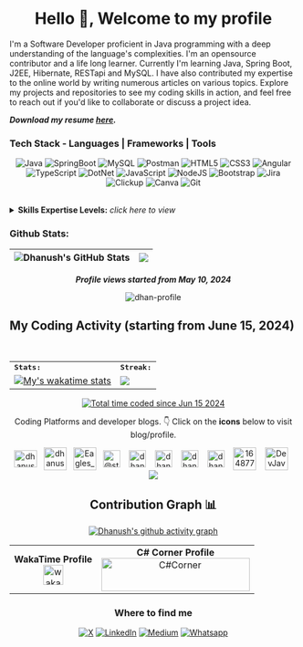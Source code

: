<h1 align="center">Hello 👋, Welcome to my profile</h1>
I'm a Software Developer proficient in Java programming with a deep understanding of the language's complexities. I'm an opensource contributor and a life long learner. Currently I'm learning Java, Spring Boot, J2EE, Hibernate, RESTapi and MySQL. I have also contributed my expertise to the online world by writing numerous articles on various topics. Explore my projects and repositories to see my coding skills in action, and feel free to reach out if you'd like to collaborate or discuss a project idea.
<br>
<p align="left"><b><i>Download my resume <a href="https://dhanush-resume.tiiny.site">here</a>.</i></b></p>
 
### Tech Stack - Languages | Frameworks | Tools 
<div align="center"> 
  
![Java](https://img.shields.io/badge/java-F0931C.svg?style=for-the-badge&logo=java&logoColor=red) 
![SpringBoot](https://img.shields.io/badge/springboot-6AAD3D?style=for-the-badge&logo=springboot&logoColor=white)
![MySQL](https://img.shields.io/badge/mysql-005E86.svg?style=for-the-badge&logo=mysql&logoColor=white)
![Postman](https://img.shields.io/badge/Postman-ff8513?style=for-the-badge&logo=postman&logoColor=white)
![HTML5](https://img.shields.io/badge/html5-E96228.svg?style=for-the-badge&logo=html5&logoColor=white)
![CSS3](https://img.shields.io/badge/css3-2862E9.svg?style=for-the-badge&logo=css3&logoColor=white) 
![Angular](https://img.shields.io/badge/angular-DB3035.svg?style=for-the-badge&logo=angular&logoColor=white)
![TypeScript](https://img.shields.io/badge/typescript-%23007ACC.svg?style=for-the-badge&logo=typescript&logoColor=white) 
![DotNet](https://img.shields.io/badge/dotnet-%235A0FDF.svg?style=for-the-badge&logo=dotnet&logoColor=white) 
![JavaScript](https://img.shields.io/badge/javascript-%23323330.svg?style=for-the-badge&logo=javascript&logoColor=%23F7DF1E) 
![NodeJS](https://img.shields.io/badge/node.js-6DA55F?style=for-the-badge&logo=node.js&logoColor=white)
![Bootstrap](https://img.shields.io/badge/bootstrap-%23563D7C.svg?style=for-the-badge&logo=bootstrap&logoColor=white)
![Jira](https://img.shields.io/badge/jira-1675EA.svg?style=for-the-badge&logo=jira&logoColor=white)
![Clickup](https://img.shields.io/badge/clickup-F7627A.svg?style=for-the-badge&logo=clickup&logoColor=white)
![Canva](https://img.shields.io/badge/canva-03BDC8.svg?style=for-the-badge&logo=canva&logoColor=7027E5)
![Git](https://img.shields.io/badge/Git-E84D31?style=for-the-badge&logo=git&logoColor=white)
</div>
<br>
<details>
<summary><b>Skills Expertise Levels:</b> <i>click here to view</i></summary>
 
### Technical Skills | Tech Stacks & Expertise Levels

| Java             | SpringBoot    | SQL             | Postman    | 
| -----------------| -------------| -----------------| -------------|
| ![](https://img.shields.io/static/v1?label=Exp+Level&message=..Advanced..&color=brightgreen) | ![](https://img.shields.io/static/v1?label=Exp+Level&message=Intermediate&color=green) | ![](https://img.shields.io/static/v1?label=Exp+Level&message=Intermediate&color=green) | ![](https://img.shields.io/static/v1?label=Exp+Level&message=Beginner&color=orange) | 

  | HTML             | CSS         | Git         | Bootstrap   |
  |-----------------| -------------| ------------| ------------|
  | ![](https://img.shields.io/static/v1?label=Exp+Level&message=Intermediate&color=green) | ![](https://img.shields.io/static/v1?label=Exp+Level&message=Intermediate&color=green) | ![](https://img.shields.io/static/v1?label=Exp+Level&message=Intermediate&color=green) | ![](https://img.shields.io/static/v1?label=Exp+Level&message=Beginner&color=orange) | 

  | C#        | Angular   | TypeScript   | ASP.Net        |
  |-----------------| -------------| ------------| ------------|
  | ![](https://img.shields.io/static/v1?label=Exp+Level&message=...Beginner...&color=orange) | ![](https://img.shields.io/static/v1?label=Exp+Level&message=...Beginner...&color=orange) | ![](https://img.shields.io/static/v1?label=Exp+Level&message=...Novice...&color=red) | ![](https://img.shields.io/static/v1?label=Exp+Level&message=..Beginner..&color=orange) | 
  
</details>

### Github Stats:
| <img align="center" src="https://github-readme-stats.vercel.app/api?username=dhan-profile&show_icons=true&include_all_commits=true&theme=radical&hide_border=true&hide=issues" alt="Dhanush's GitHub Stats" /> | <img align="center" src="https://github-readme-stats.vercel.app/api/top-langs/?username=dhan-profile&layout=compact&theme=radical&hide_border=true" /> |
| ------------- | ------------- |

<p align="center"><b><i>Profile views started from May 10, 2024</i></b></p>
<p align="center">
 <img src="https://komarev.com/ghpvc/?username=dhan-profile&label=Profile%20views&color=brightgreen&style=for-the-badge" alt="dhan-profile"/>
</p>

<!--
<details>
<summary><b>View visitors count by country: </b> <i>click here to view</i></summary>
<p align="center">
 <b><i>counting of visitors to this page in this section started from June 17, 2024</i></b>
</p>
 
<a href="https://info.flagcounter.com/eRUa"><img src="https://s11.flagcounter.com/count2/eRUa/bg_FFFFFF/txt_000000/border_CCCCCC/columns_6/maxflags_200/viewers_0/labels_1/pageviews_0/flags_0/percent_0/" alt="Flag Counter" border="0"></a>
 <br>
<p align="center">
 <b><i>Total visitors count starting June17, 2024 : </i></b>
 <br>
 <img src="https://profile-counter.glitch.me/dhan-profile/count.svg">
</p>
</details>
-->

## My Coding Activity (starting from June 15, 2024)


<div align=center>
<br>
<table>
   <tr>
      <td colspan="2">
         <strong><samp>Stats:</samp></strong>
      </td>
      <td colspan="2">
         <strong><samp>Streak:</samp></strong>
      </td>
   </tr>
   <tr>
      <td colspan="2" rowspan="2">
          <a href="https://wakatime.com/@dhanush" target="_blank">
            <img src="https://github-readme-stats.vercel.app/api/wakatime?username=dhanush&layout=compact&theme=radical" alt="My's wakatime stats">
          </a>
      </td>
      <td colspan="2" rowspan="2">
         <a href="https://github-readme-streak-stats.herokuapp.com/?user=dhan-profile&hide_border=true&theme=radical">
         <img src="https://github-readme-streak-stats.herokuapp.com/?user=dhan-profile&hide_border=true&theme=radical">
         </a>
      </td>
   </tr>
</table>
 
<a href="https://wakatime.com/@d0586406-dd4e-4dd8-ad23-6b2b2041738c"><img src="https://wakatime.com/badge/user/d0586406-dd4e-4dd8-ad23-6b2b2041738c.svg" alt="Total time coded since Jun 15 2024" /></a>

Coding Platforms and developer blogs. 👇 Click on the **icons** below to visit blog/profile.

<a href="https://www.hackerrank.com/dhanushkrish45" target="_blank"><img align="center" src="https://raw.githubusercontent.com/rahuldkjain/github-profile-readme-generator/master/src/images/icons/Social/hackerrank.svg" alt="dhanushkrish45" height="30" width="40" /></a>
&nbsp;
<a href="https://dev.to/dhanush9952" target="_blank"><img align="center" src="https://cdn-icons-png.freepik.com/512/5969/5969113.png" alt="dhanush9952" height="40" width="40" /></a>
&nbsp;
<a href="https://leetcode.com/Eagles_Warrior/" target="_blank"><img align="center" src="https://upload.wikimedia.org/wikipedia/commons/1/19/LeetCode_logo_black.png" alt="Eagles_Warrior" height="40" width="40" /></a>
&nbsp;
<a href="https://medium.com/@storybydhanush" target="_blank"><img align="center" src="https://cdn-icons-png.flaticon.com/512/5968/5968906.png" alt="@storybydhanush" height="30" width="30" /></a>
&nbsp;&nbsp;
<a href="https://unstop.com/u/dhanushprofile" target="_blank"><img align="center" src="https://d8it4huxumps7.cloudfront.net/uploads/images/unstop/branding-guidelines/icon/unstop-icon-800x800.png" alt="dhanushprofile" height="30" width="30" /></a>
&nbsp;&nbsp;
<a href="https://www.hackerearth.com/@dhanushkrish45" target="_blank"><img align="center" src="https://upload.wikimedia.org/wikipedia/commons/e/e8/HackerEarth_logo.png" alt="dhanushprofile" height="30" width="30" /></a>
&nbsp;&nbsp;
<a href="https://dhanushprofile.hashnode.dev/" target="_blank"><img align="center" src="https://www.svgrepo.com/show/353859/hashnode-icon.svg" alt="dhanushprofile" height="30" width="30" /></a>
&nbsp;&nbsp;
<a href="https://www.codewars.com/users/dhan-pro" target="_blank"><img align="center" src="https://wsq-coder.github.io/CodeWars_codes/files/logo.61192cf7.svg" alt="dhanushprofile" height="30" width="30" /></a>
&nbsp;&nbsp;
<a href="https://stackoverflow.com/users/16487734/dhanush?tab=profile" target="_blank"><img align="center" src="https://upload.wikimedia.org/wikipedia/commons/thumb/e/ef/Stack_Overflow_icon.svg/768px-Stack_Overflow_icon.svg.png" alt="16487734" height="40" width="40" /></a>
&nbsp;&nbsp;
<a href="https://dev.java/learn" target="_blank"><img align="center" src="https://dev.solita.fi/img/towards-javaone/dukewithhelmet.png" alt="DevJava" height="40" width="40" /></a>
&nbsp;
<img src="https://user-images.githubusercontent.com/73097560/115834477-dbab4500-a447-11eb-908a-139a6edaec5c.gif">


## Contribution Graph 📊

[![Dhanush's github activity graph](https://github-readme-activity-graph.vercel.app/graph?username=dhan-profile&theme=high-contrast)](https://github.com/dhan-profile/github-readme-activity-graph)

<table>
 <tr>
  <td align="center">
   <b>WakaTime Profile</b> <br>
<a href="https://wakatime.com/@dhanush"> <img src="https://img.shields.io/badge/WakaTime-green?style=for-the-badge&logo=WakaTime&logoColor=black" height="35" alt="waka logo" /></a>
  </td>
  <td align="center">
   <b>C# Corner Profile</b> <br>
  <a href="https://www.c-sharpcorner.com/members/dhanush-krishnan"> <img src="https://www.c-sharpcorner.com/members/dhanush-krishnan/flair.png" width="260" height="58" alt="C#Corner" /></a>
</td>
 </tr>
</table>




<!--END_SECTION-->
<h3>Where to find me</h3>
<p>
<a href="https://x.com/Dhan_Profile" target="_blank"><img alt="X" src="https://img.shields.io/badge/x.com-000000.svg?&style=for-the-badge&logo=x&logoColor=white" /></a> 
<a href="https://www.linkedin.com/in/dhanush-profile" target="_blank"><img alt="LinkedIn" src="https://img.shields.io/badge/linkedin-%230077B5.svg?&style=for-the-badge&logo=linkedin&logoColor=white" /></a> 
<a href="https://medium.com/@storybydhanush" target="_blank"><img alt="Medium" src="https://img.shields.io/badge/medium-%2312100E.svg?&style=for-the-badge&logo=medium&logoColor=white" /></a>
 <a href="https://wa.me/919952866481" target="_blank"><img alt="Whatsapp" src="https://img.shields.io/badge/Whatsapp-27D045.svg?&style=for-the-badge&logo=Whatsapp&logoColor=white" /></a> 
</p>

